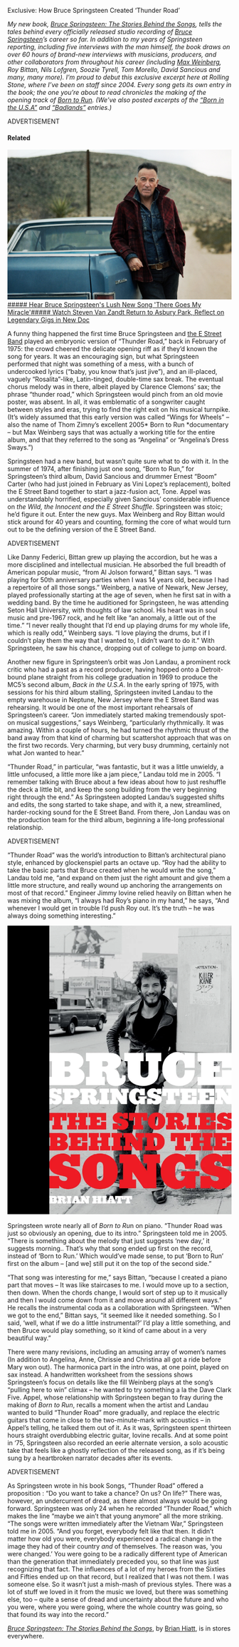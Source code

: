 Exclusive: How Bruce Springsteen Created ‘Thunder Road’

*My new book, [Bruce Springsteen: The Stories Behind the Songs](https://amzn.to/2JNmqVo), tells the tales behind every officially released studio recording of [Bruce Springsteen](https://www.rollingstone.com/t/bruce-springsteen/)’s career so far. In addition to my years of Springsteen reporting, including five interviews with the man himself, the book draws on over 60 hours of brand-new interviews with musicians, producers, and other collaborators from throughout his career (including [Max Weinberg](https://www.rollingstone.com/t/max-weinberg/), Roy Bittan, Nils Lofgren, Soozie Tyrell, Tom Morello, David Sancious and many, many more). I’m proud to debut this exclusive excerpt here at *Rolling Stone*, where I’ve been on staff since 2004. Every song gets its own entry in the book; the one you’re about to read chronicles the making of the opening track of [Born to Run](https://www.rollingstone.com/t/born-to-run/). (We’ve also posted excerpts of the [“Born in the U.S.A”](http://%22born%20in%20the%20u.s.a%22/) and [“Badlands”](https://www.rollingstone.com/music/music-features/bruce-springsteen-badlands-813835/) entries.)*

ADVERTISEMENT

#### Related

[ ![bruce-springsteen-new-song.jpg](../_resources/90f36c1184ff0bdb9b36299b364e6ecb.jpg)   ##### Hear Bruce Springsteen's Lush New Song 'There Goes My Miracle'](https://www.rollingstone.com/music/music-news/bruce-springsteen-new-song-836231/)[##### Watch Steven Van Zandt Return to Asbury Park, Reflect on Legendary Gigs in New Doc](https://www.rollingstone.com/music/music-news/steve-van-zandt-asbury-park-documentary-835713/)

A funny thing happened the first time Bruce Springsteen and [the E Street Band](https://www.rollingstone.com/t/the-e-street-band/) played an embryonic version of “Thunder Road,” back in February of 1975: the crowd cheered the delicate opening riff as if they’d known the song for years. It was an encouraging sign, but what Springsteen performed that night was something of a mess, with a bunch of undercooked lyrics (“baby, you know that’s just jive”), and an ill-placed, vaguely “Rosalita”-like, Latin-tinged, double-time sax break. The eventual chorus melody was in there, albeit played by Clarence Clemons’ sax; the phrase “thunder road,” which Springsteen would pinch from an old movie poster, was absent. In all, it was emblematic of a songwriter caught between styles and eras, trying to find the right exit on his musical turnpike. (It’s widely assumed that this early version was called “Wings for Wheels” – also the name of Thom Zimny’s excellent 2005* Born to Run *documentary – but Max Weinberg says that was actually a working title for the entire album, and that they referred to the song as “Angelina” or “Angelina’s Dress Sways.”)

Springsteen had a new band, but wasn’t quite sure what to do with it. In the summer of 1974, after finishing just one song, “Born to Run,” for Springsteen’s third album, David Sancious and drummer Ernest “Boom” Carter (who had just joined in February as Vini Lopez’s replacement), bolted the E Street Band together to start a jazz-fusion act, Tone. Appel was understandably horrified, especially given Sancious’ considerable influence on *the Wild, the Innocent and the E Street Shuffle*. Springsteen was stoic; he’d figure it out. Enter the new guys. Max Weinberg and Roy Bittan would stick around for 40 years and counting, forming the core of what would turn out to be the defining version of the E Street Band.

ADVERTISEMENT

Like Danny Federici, Bittan grew up playing the accordion, but he was a more disciplined and intellectual musician. He absorbed the full breadth of American popular music, “from Al Jolson forward,” Bittan says. “I was playing for 50th anniversary parties when I was 14 years old, because I had a repertoire of all those songs.” Weinberg, a native of Newark, New Jersey, played professionally starting at the age of seven, when he first sat in with a wedding band. By the time he auditioned for Springsteen, he was attending Seton Hall University, with thoughts of law school. His heart was in soul music and pre-1967 rock, and he felt like “an anomaly, a little out of the time.” “I never really thought that I’d end up playing drums for my whole life, which is really odd,” Weinberg says. “I love playing the drums, but if I couldn’t play them the way that I wanted to, I didn’t want to do it.” With Springsteen, he saw his chance, dropping out of college to jump on board.

Another new figure in Springsteen’s orbit was Jon Landau, a prominent rock critic who had a past as a record producer, having hopped onto a Detroit-bound plane straight from his college graduation in 1969 to produce the MC5’s second album, *Back in the U.S.A*. In the early spring of 1975, with sessions for his third album stalling, Springsteen invited Landau to the empty warehouse in Neptune, New Jersey where the E Street Band was rehearsing. It would be one of the most important rehearsals of Springsteen’s career. “Jon immediately started making tremendously spot-on musical suggestions,” says Weinberg, “particularly rhythmically. It was amazing. Within a couple of hours, he had turned the rhythmic thrust of the band away from that kind of charming but scattershot approach that was on the first two records. Very charming, but very busy drumming, certainly not what Jon wanted to hear.”

“Thunder Road,” in particular, “was fantastic, but it was a little unwieldy, a little unfocused, a little more like a jam piece,” Landau told me in 2005. “I remember talking with Bruce about a few ideas about how to just reshuffle the deck a little bit, and keep the song building from the very beginning right through the end.” As Springsteen adopted Landau’s suggested shifts and edits, the song started to take shape, and with it, a new, streamlined, harder-rocking sound for the E Street Band. From there, Jon Landau was on the production team for the third album, beginning a life-long professional relationship.

ADVERTISEMENT

“Thunder Road” was the world’s introduction to Bittan’s architectural piano style, enhanced by glockenspiel parts an octave up. “Roy had the ability to take the basic parts that Bruce created when he would write the song,” Landau told me, “and expand on them just the right amount and give them a little more structure, and really wound up anchoring the arrangements on most of that record.” Engineer Jimmy Iovine relied heavily on Bittan when he was mixing the album, “I always had Roy’s piano in my hand,” he says, “And whenever I would get in trouble I’d push Roy out. It’s the truth – he was always doing something interesting.”

![](../_resources/a77489d74936653df556fca7dbc2a1c2.png)

Springsteen wrote nearly all of *Born to Ru*n on piano. “Thunder Road was just so obviously an opening, due to its intro.” Springsteen told me in 2005. “There is something about the melody that just suggests ‘new day,’ it suggests morning.. That’s why that song ended up first on the record, instead of ‘Born to Run.’ Which would’ve made sense, to put ‘Born to Run’ first on the album – [and we] still put it on the top of the second side.”

“That song was interesting for me,” says Bittan, “because I created a piano part that moves – It was like staircases to me. I would move up to a section, then down. When the chords change, I would sort of step up to it musically and then I would come down from it and move around all different ways.” He recalls the instrumental coda as a collaboration with Springsteen. “When we got to the end,” Bittan says, “it seemed like it needed something. So I said, ‘well, what if we do a little instrumental?’ I’d play a little something, and then Bruce would play something, so it kind of came about in a very beautiful way.”

There were many revisions, including an amusing array of women’s names (In addition to Angelina, Anne, Chrissie and Christina all got a ride before Mary won out). The harmonica part in the intro was, at one point, played on sax instead. A handwritten worksheet from the sessions shows Springsteen’s focus on details like the fill Weinberg plays at the song’s “pulling here to win” climax – he wanted to try something a la the Dave Clark Five. Appel, whose relationship with Springsteen began to fray during the making of *Born to Run*, recalls a moment when the artist and Landau wanted to build “Thunder Road” more gradually, and replace the electric guitars that come in close to the two-minute-mark with acoustics – in Appel’s telling, he talked them out of it. As it was, Springsteen spent thirteen hours straight overdubbing electric guitar, Iovine recalls. And at some point in ‘75, Springsteen also recorded an eerie alternate version, a solo acoustic take that feels like a ghostly reflection of the released song, as if it’s being sung by a heartbroken narrator decades after its events.

ADVERTISEMENT

As Springsteen wrote in his book Songs, “Thunder Road” offered a proposition : “Do you want to take a chance? On us? On life?” There was, however, an undercurrent of dread, as there almost always would be going forward. Springsteen was only 24 when he recorded “Thunder Road,” which makes the line “maybe we ain’t that young anymore” all the more striking. “The songs were written immediately after the Vietnam War,” Springsteen told me in 2005. “And you forget, everybody felt like that then. It didn’t matter how old you were, everybody experienced a radical change in the image they had of their country *and* of themselves. The reason was, ‘you were changed.’ You were going to be a radically different type of American than the generation that immediately preceded you, so that line was just recognizing that fact. The influences of a lot of my heroes from the Sixties and Fifties ended up on that record, but I realized that I was not them. I was someone else. So it wasn’t just a mish-mash of previous styles. There was a lot of stuff we loved in it from the music we loved, but there was something else, too – quite a sense of dread and uncertainty about the future and who you were, where you were going, where the whole country was going, so that found its way into the record.”

[*Bruce Springsteen: The Stories Behind the Songs*](https://amzn.to/2JNmqVo), by [Brian Hiatt](https://www.rollingstone.com/t/brian-hiatt/), is in stores everywhere.